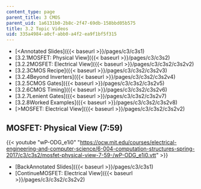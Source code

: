 ```yaml
---
content_type: page
parent_title: 3 CMOS
parent_uid: 1a6131b0-2b8c-2f47-69db-158bbd05b575
title: 3.2 Topic Videos
uid: 335a4984-a0cf-abb0-a4f2-ea9f1bf5f315
---
```


*   [<Annotated Slides]({{< baseurl >}}/pages/c3/c3s1)
*   [3.2.1MOSFET: Physical View]({{< baseurl >}}/pages/c3/c3s2)
*   [3.2.2MOSFET: Electrical View]({{< baseurl >}}/pages/c3/c3s2/c3s2v2)
*   [3.2.3CMOS Recipe]({{< baseurl >}}/pages/c3/c3s2/c3s2v3)
*   [3.2.4Beyond Inverters]({{< baseurl >}}/pages/c3/c3s2/c3s2v4)
*   [3.2.5CMOS Gates]({{< baseurl >}}/pages/c3/c3s2/c3s2v5)
*   [3.2.6CMOS Timing]({{< baseurl >}}/pages/c3/c3s2/c3s2v6)
*   [3.2.7Lenient Gates]({{< baseurl >}}/pages/c3/c3s2/c3s2v7)
*   [3.2.8Worked Examples]({{< baseurl >}}/pages/c3/c3s2/c3s2v8)
*   [\>MOSFET: Electrical View]({{< baseurl >}}/pages/c3/c3s2/c3s2v2)

MOSFET: Physical View (7:59)
----------------------------

{{< youtube "wP-ODG_e1i0" "https://ocw.mit.edu/courses/electrical-engineering-and-computer-science/6-004-computation-structures-spring-2017/c3/c3s2/mosfet-physical-view-7-59-/wP-ODG_e1i0.vtt" >}}

*   [BackAnnotated Slides]({{< baseurl >}}/pages/c3/c3s1)
*   [ContinueMOSFET: Electrical View]({{< baseurl >}}/pages/c3/c3s2/c3s2v2)